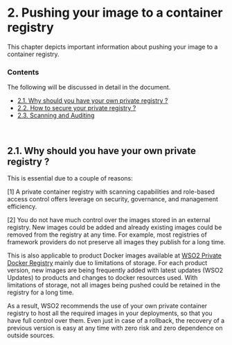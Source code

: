 # 2. Pushing your image to a container registry

This chapter depicts important information about pushing your image to a container registry.

### Contents

The following will be discussed in detail in the document.

* [2.1. Why should you have your own private registry ?](#Why-private-registry)
* [2.2. How to secure your private registry ?](#how-to-secure)
* [2.3. Scanning and Auditing](#scanning-auditing)

<br/>

## 2.1. Why should you have your own private registry ?

This is essential due to a couple of reasons:

[1] A private container registry with scanning capabilities and role-based access control offers leverage on security, governance, and management efficiency.

[2] You do not have much control over the images stored in an external registry. New images could be added and already existing images could be removed from the registry at any time. For example, most registries of framework providers do not preserve all images they publish for a long time. 

This is also applicable to product Docker images available at [WSO2 Private Docker Registry](https://docker.wso2.com) mainly due to limitations of storage. For each product version, new images are being frequently added with latest updates (WSO2 Updates) to products and changes to docker resources used. With limitations of storage, not all images being pushed could be retained in the registry for a long time.

As a result, WSO2 recommends the use of your own private container registry to host all the required images in your deployments, so that you have full control over them. Even just in case of a rollback, the recovery of a previous version is easy at any time with zero risk and zero dependence on outside sources.

